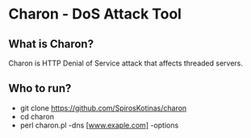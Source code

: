 # Charon - DoS Attack Tool
## What is Charon?
Charon is HTTP Denial of Service attack that affects threaded servers.

## Who to run?
* git clone https://github.com/SpirosKotinas/charon
* cd charon
* perl charon.pl -dns [www.exaple.com] -options
